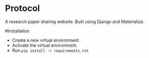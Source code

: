 # Protocol
A research paper sharing website. Built using Django and Materialize.

#Installation
* Create a new virtual environment.
* Activate the virtual environment.
* Run ```pip install -r requirements.txt ```

